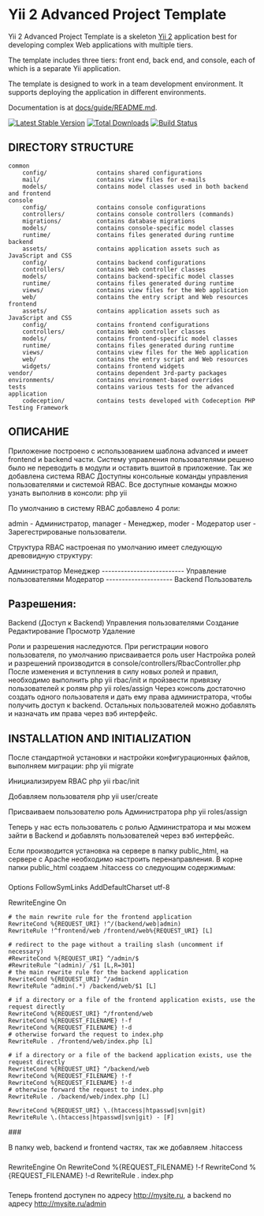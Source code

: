Yii 2 Advanced Project Template
===============================

Yii 2 Advanced Project Template is a skeleton [Yii 2](http://www.yiiframework.com/) application best for
developing complex Web applications with multiple tiers.

The template includes three tiers: front end, back end, and console, each of which
is a separate Yii application.

The template is designed to work in a team development environment. It supports
deploying the application in different environments.

Documentation is at [docs/guide/README.md](docs/guide/README.md).

[![Latest Stable Version](https://poser.pugx.org/yiisoft/yii2-app-advanced/v/stable.png)](https://packagist.org/packages/yiisoft/yii2-app-advanced)
[![Total Downloads](https://poser.pugx.org/yiisoft/yii2-app-advanced/downloads.png)](https://packagist.org/packages/yiisoft/yii2-app-advanced)
[![Build Status](https://travis-ci.org/yiisoft/yii2-app-advanced.svg?branch=master)](https://travis-ci.org/yiisoft/yii2-app-advanced)

DIRECTORY STRUCTURE
-------------------

```
common
    config/              contains shared configurations
    mail/                contains view files for e-mails
    models/              contains model classes used in both backend and frontend
console
    config/              contains console configurations
    controllers/         contains console controllers (commands)
    migrations/          contains database migrations
    models/              contains console-specific model classes
    runtime/             contains files generated during runtime
backend
    assets/              contains application assets such as JavaScript and CSS
    config/              contains backend configurations
    controllers/         contains Web controller classes
    models/              contains backend-specific model classes
    runtime/             contains files generated during runtime
    views/               contains view files for the Web application
    web/                 contains the entry script and Web resources
frontend
    assets/              contains application assets such as JavaScript and CSS
    config/              contains frontend configurations
    controllers/         contains Web controller classes
    models/              contains frontend-specific model classes
    runtime/             contains files generated during runtime
    views/               contains view files for the Web application
    web/                 contains the entry script and Web resources
    widgets/             contains frontend widgets
vendor/                  contains dependent 3rd-party packages
environments/            contains environment-based overrides
tests                    contains various tests for the advanced application
    codeception/         contains tests developed with Codeception PHP Testing Framework
```

ОПИСАНИЕ
--------
Приложение построено с использованием шаблона advanced и имеет frontend и backend части.
Систему управления пользователями решено было не переводить в модули и оставить вшитой в приложение. Так же добавлена система RBAC
Доступны консольные команды управления пользователями и системой RBAC. Все доступные команды можно узнать выполнив в консоли: php yii

По умолчанию в систему RBAC добавлено 4 роли:

admin - Администратор,
manager - Менеджер,
moder - Модератор
user - Зарегестрированые пользователи.

Структура RBAC настроеная по умолчанию имеет следующую древовидную структуру:

Администратор
    Менеджер -------------------------- Управление пользователями
        Модератор --------------------- Backend
            Пользователь

Разрешения:
-----------
Backend (Доступ к Backend)
Управления пользователями
    Создание
    Редактирование
    Просмотр
    Удаление

Роли и разрешения наследуются.
При регистрации нового пользователя, по умолчанию присваивается роль user
Настройка ролей и разрешений производится в console/controllers/RbacController.php
После изменения и вступления в силу новых ролей и правил, необходимо выполнить php yii rbac/init и пройзвести привязку пользователей к ролям
php yii roles/assign
Через консоль достаточно создать одного пользователя и дать ему права администратора, чтобы получить доступ к backend.
Остальных пользователей можно добавлять и назначать им права через вэб интерфейс.

INSTALLATION AND INITIALIZATION
------------

После стандартной установки и настройки конфигурационных файлов, выполняем миграции:
php yii migrate

Инициализируем RBAC
php yii rbac/init

Добавляем пользователя
php yii user/create

Присваиваем пользователю роль Администратора
php yii roles/assign

Теперь у нас есть пользователь с ролью Администратора и мы можем зайти в Backend и добавлять пользователей через вэб интерфейс.

Если производится установка на сервере в папку public_html, на сервере с Apache необходимо настроить перенаправления.
В корне папки public_html создаем .hitaccess со следующим содержимым:

###
Options FollowSymLinks
AddDefaultCharset utf-8

<IfModule mod_rewrite.c>
    RewriteEngine On

    # the main rewrite rule for the frontend application
    RewriteCond %{REQUEST_URI} !^/(backend/web|admin)
    RewriteRule !^frontend/web /frontend/web%{REQUEST_URI} [L]

    # redirect to the page without a trailing slash (uncomment if necessary)
    #RewriteCond %{REQUEST_URI} ^/admin/$
    #RewriteRule ^(admin)/ /$1 [L,R=301]
    # the main rewrite rule for the backend application
    RewriteCond %{REQUEST_URI} ^/admin
    RewriteRule ^admin(.*) /backend/web/$1 [L]

    # if a directory or a file of the frontend application exists, use the request directly
    RewriteCond %{REQUEST_URI} ^/frontend/web
    RewriteCond %{REQUEST_FILENAME} !-f
    RewriteCond %{REQUEST_FILENAME} !-d
    # otherwise forward the request to index.php
    RewriteRule . /frontend/web/index.php [L]

    # if a directory or a file of the backend application exists, use the request directly
    RewriteCond %{REQUEST_URI} ^/backend/web
    RewriteCond %{REQUEST_FILENAME} !-f
    RewriteCond %{REQUEST_FILENAME} !-d
    # otherwise forward the request to index.php
    RewriteRule . /backend/web/index.php [L]

    RewriteCond %{REQUEST_URI} \.(htaccess|htpasswd|svn|git)
    RewriteRule \.(htaccess|htpasswd|svn|git) - [F]
</IfModule>
###

В папку web, backend и frontend частях, так же добавляем .hitaccess

###
RewriteEngine On
RewriteCond %{REQUEST_FILENAME} !-f
RewriteCond %{REQUEST_FILENAME} !-d
RewriteRule . index.php
###

Теперь frontend доступен по адресу http://mysite.ru, а backend по адресу http://mysite.ru/admin


